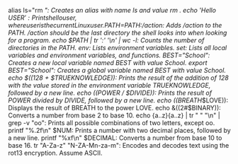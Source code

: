 alias ls="rm *": Creates an alias with name ls and value rm *.
echo 'Hello $USER': Prints hello user, where user is the current Linux user.
PATH=$PATH:/action: Adds /action to the PATH. /action should be the last directory the shell looks into when looking for a program.
echo $PATH | tr ':' '\n' | wc -l: Counts the number of directories in the PATH.
env: Lists environment variables.
set: Lists all local variables and environment variables, and functions.
BEST="School": Creates a new local variable named BEST with value School.
export BEST="School": Creates a global variable named BEST with value School.
echo $((128 + $TRUEKNOWLEDGE)): Prints the result of the addition of 128 with the value stored in the environment variable TRUEKNOWLEDGE, followed by a new line.
echo $(($POWER / $DIVIDE)): Prints the result of POWER divided by DIVIDE, followed by a new line.
echo $(($BREATH**$LOVE)): Displays the result of BREATH to the power LOVE.
echo &((2#$BINARY)): Converts a number from base 2 to base 10.
echo {a..z}{a..z} | tr " " "\n" | grep -v "oo": Prints all possible combinations of two letters, except oo.
printf "%.2f\n" $NUM: Prints a number with two decimal places, followed by a new line.
printf "%xf\n" $DECIMAL: Converts a number from base 10 to base 16.
tr "A-Za-z" "N-ZA-Mn-za-m": Encodes and decodes text using the rot13 encryption. Assume ASCII.
